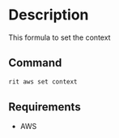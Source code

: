 # Description

This formula to set the context

## Command

```bash
rit aws set context
```

## Requirements

- AWS

